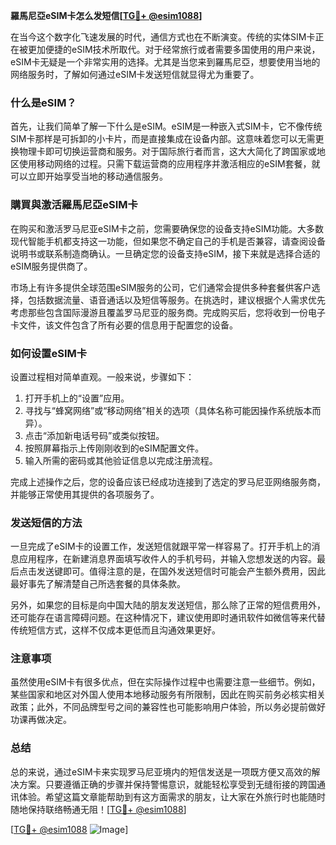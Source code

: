 **羅馬尼亞eSIM卡怎么发短信[[TG💪+ @esim1088](https://t.me/s/esim1088)]**

在当今这个数字化飞速发展的时代，通信方式也在不断演变。传统的实体SIM卡正在被更加便捷的eSIM技术所取代。对于经常旅行或者需要多国使用的用户来说，eSIM卡无疑是一个非常实用的选择。尤其是当您来到羅馬尼亞，想要使用当地的网络服务时，了解如何通过eSIM卡发送短信就显得尤为重要了。

### 什么是eSIM？

首先，让我们简单了解一下什么是eSIM。eSIM是一种嵌入式SIM卡，它不像传统SIM卡那样是可拆卸的小卡片，而是直接集成在设备内部。这意味着您可以无需更换物理卡即可切换运营商和服务。对于国际旅行者而言，这大大简化了跨国家或地区使用移动网络的过程。只需下载运营商的应用程序并激活相应的eSIM套餐，就可以立即开始享受当地的移动通信服务。

### 購買與激活羅馬尼亞eSIM卡

在购买和激活罗马尼亚eSIM卡之前，您需要确保您的设备支持eSIM功能。大多数现代智能手机都支持这一功能，但如果您不确定自己的手机是否兼容，请查阅设备说明书或联系制造商确认。一旦确定您的设备支持eSIM，接下来就是选择合适的eSIM服务提供商了。

市场上有许多提供全球范围eSIM服务的公司，它们通常会提供多种套餐供客户选择，包括数据流量、语音通话以及短信等服务。在挑选时，建议根据个人需求优先考虑那些包含国际漫游且覆盖罗马尼亚的服务商。完成购买后，您将收到一份电子卡文件，该文件包含了所有必要的信息用于配置您的设备。

### 如何设置eSIM卡

设置过程相对简单直观。一般来说，步骤如下：

1. 打开手机上的“设置”应用。
2. 寻找与“蜂窝网络”或“移动网络”相关的选项（具体名称可能因操作系统版本而异）。
3. 点击“添加新电话号码”或类似按钮。
4. 按照屏幕指示上传刚刚收到的eSIM配置文件。
5. 输入所需的密码或其他验证信息以完成注册流程。

完成上述操作之后，您的设备应该已经成功连接到了选定的罗马尼亚网络服务商，并能够正常使用其提供的各项服务了。

### 发送短信的方法

一旦完成了eSIM卡的设置工作，发送短信就跟平常一样容易了。打开手机上的消息应用程序，在新建消息界面填写收件人的手机号码，并输入您想发送的内容。最后点击发送键即可。值得注意的是，在国外发送短信时可能会产生额外费用，因此最好事先了解清楚自己所选套餐的具体条款。

另外，如果您的目标是向中国大陆的朋友发送短信，那么除了正常的短信费用外，还可能存在语言障碍问题。在这种情况下，建议使用即时通讯软件如微信等来代替传统短信方式，这样不仅成本更低而且沟通效果更好。

### 注意事项

虽然使用eSIM卡有很多优点，但在实际操作过程中也需要注意一些细节。例如，某些国家和地区对外国人使用本地移动服务有所限制，因此在购买前务必核实相关政策；此外，不同品牌型号之间的兼容性也可能影响用户体验，所以务必提前做好功课再做决定。

### 总结

总的来说，通过eSIM卡来实现罗马尼亚境内的短信发送是一项既方便又高效的解决方案。只要遵循正确的步骤并保持警惕意识，就能轻松享受到无缝衔接的跨国通讯体验。希望这篇文章能帮助到有这方面需求的朋友，让大家在外旅行时也能随时随地保持联络畅通无阻！[[TG💪+ @esim1088](https://t.me/s/esim1088)]

[[TG💪+ @esim1088](https://t.me/s/esim1088) ![Image](https://i.postimg.cc/4NQfJmqS/Snipaste-2025-05-13-00-14-12.png)]